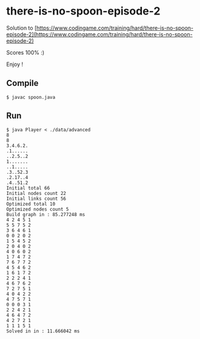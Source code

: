 # there-is-no-spoon-episode-2
Solution to [https://www.codingame.com/training/hard/there-is-no-spoon-episode-2](https://www.codingame.com/training/hard/there-is-no-spoon-episode-2)

Scores 100% :)

Enjoy !

## Compile

```
$ javac spoon.java
```

## Run 

```
$ java Player < ./data/advanced
8
8
3.4.6.2.
.1......
..2.5..2
1.......
..1.....
.3..52.3
.2.17..4
.4..51.2
Initial total 66
Initial nodes count 22
Initial links count 56
Optimized total 10
Optimized nodes count 5
Build graph in : 85.277248 ms
4 2 4 5 1
5 5 7 5 2
3 6 4 6 1
0 0 2 0 2
1 5 4 5 2
2 0 4 0 2
4 0 6 0 2
1 7 4 7 2
7 6 7 7 2
4 5 4 6 2
1 6 1 7 2
2 2 2 4 1
4 6 7 6 2
7 2 7 5 1
4 0 4 2 2
4 7 5 7 1
0 0 0 3 1
2 2 4 2 1
4 6 4 7 2
4 2 7 2 1
1 1 1 5 1
Solved in in : 11.666042 ms
```


